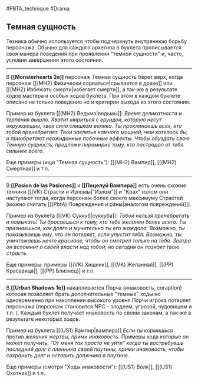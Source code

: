 #PBTA_technique #Drama 
## Темная сущность
Техника обычно используется чтобы подчеркнуть внутреннюю борьбу персонажа.
Обычно для каждого архетипа в буклета прописывается своя манера поведения при проявлении "темной сущности" и, часто, условия завершения этого состояния.

---

В **[[Monsterhearts 2e]]** персонаж Темная сущность берет верх, когда персонаж [[(MH2) Физически сорваться|срывается в драке]] или [[(MH2) Избежать смерти|избегает смерти]], а так-же в результате ходов мастера и особых ходов буклета. При этом в каждом буклете описано не только поведение но и критерии выхода из этого состояния. 

Пример из буклета [[(MH2) Ведьма|ведьмы]]:
  *Время деликатности и терпения вышло. Хватит мириться с ерундой, которую несут окружающие, твоя сила слишком велика. Ты проклинаешь всех, кто тобой пренебрегает. Твои заклятья намного мощней, чем хотелось бы, и приобретают неожиданные побочные эффекты. Чтобы обуздать свою Темную сущность, предложи перемирие тому, кто пострадал от тебя сильнее всего*.

Еще примеры (ищи "Темная сущность"): [[(MH2) Вампир]], [[(MH2) Смертная]] и т.п.

---

В **[[Pasion de las Pasiones]]** и **[[Поцелуй Вампира]]** есть очень схожие техники [[(VK) Страсти и Изломы|"Излом"]] и "Крах" излом они наступают тогда, когда персонаж более своего максимуму Страстей (можно считать [[(PbtA) Повреждения и раны|аналогом повреждений]]). 

Пример из буклета [[(VK) Суккуб|суккуба]]:
  *Тобой нельзя пренебрегать и помыкать! Ты бросаешься к тому, кто  тебе желанен более всего. Ты признаешься, как долго и мучительно  ты его жаждала. Возможно, ты показываешь ему, что он потеряет,  если упустит тебя. Возможно, ты уничтожаешь нечто красивое,  чтобы он смотрел только на тебя. Завтра он вспомнит о своей  власти над тобой, но сегодня он познает твою страсть.*

Еще примеры: примеры [[(VK) Хищник]], [[(VK) Желанная]], [[(PP) Красавица]], [[(PP) Близнец]] и т.п.

---

В **[[Urban Shadows 1e]]** накапливается Порча (инаковость, coraption) которая позволяет брать дополнительные "темные" ходы но одновременно при накоплении высокого уровня Порчи игрока потеряет персонажа (персонаж становится NPC - злодеем, угрозой, чудовищем и т.п. ). Каждый буклет получает инаковость по своим законам, а так-же в результате некоторых ходов. 

Пример из буклета [[(US1) Вампир|вампира]]
  *Если ты кормишься против желания жертвы, прими инаковость.* 
Примеры хода которые он может получить:
  *"От меня так просто не уйти"*
  *когда ты востребуешь последний долг с пленника своей паутины, прими инаковость, чтобы сохранить долг и оставить должника в паутине.* 

Еще примеры (смотри "Ходы инаковости"): [[(US1) Волк]], [[(US1) Охотник]] и т.п.